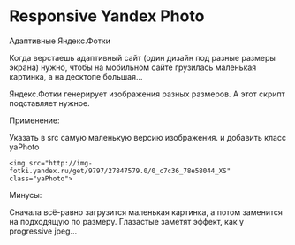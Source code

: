 # Responsive Yandex Photo
Адаптивные Яндекс.Фотки

Когда верстаешь адаптивный сайт (один дизайн под разные размеры экрана) нужно, чтобы на мобильном сайте грузилась маленькая картинка, а на десктопе большая...

Яндекс.Фотки генерирует изображения разных размеров. А этот скрипт подставляет нужное.

Применение:

Указать в src самую маленькую версию изображения. и добавить класс yaPhoto

	<img src="http://img-fotki.yandex.ru/get/9797/27847579.0/0_c7c36_78e58044_XS" class="yaPhoto">

Минусы:

Сначала всё-равно загрузится маленькая картинка, а потом заменится на подходящую по размеру.
Глазастые заметят эффект, как у progressive jpeg...
